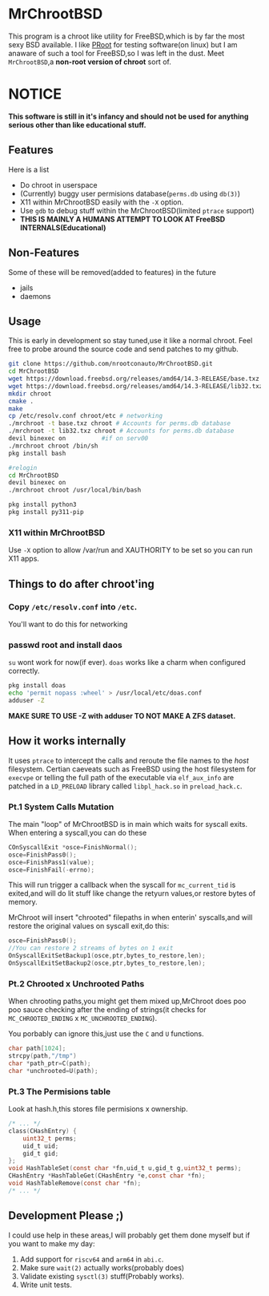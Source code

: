 # MrChrootBSD
  This program is a chroot like utility for FreeBSD,which is by far the most sexy BSD available. I like [PRoot](https://proot-me.github.io/) for testing software(on linux) but I am anaware of such a tool for FreeBSD,so I was left in the dust. Meet `MrChrootBSD`,a **non-root version of chroot** sort of.

# NOTICE

  **This software is still in it's infancy and should not be used for anything serious other than like educational stuff.**

## Features
  Here is a list
- Do chroot in userspace
- (Currently) buggy user permisions database(`perms.db` using `db(3)`)
- X11 within MrChrootBSD easily with the `-X` option.
- Use `gdb` to debug stuff within the MrChrootBSD(limited `ptrace` support)
- **THIS IS MAINLY A HUMANS ATTEMPT TO LOOK AT FreeBSD INTERNALS(Educational)**

## Non-Features
  Some of these will be removed(added to features) in the future
- jails
- daemons

## Usage
This is early in development so stay tuned,use it like a normal chroot. Feel free to probe around the source code and send patches to my github.

```sh
git clone https://github.com/nrootconauto/MrChrootBSD.git
cd MrChrootBSD
wget https://download.freebsd.org/releases/amd64/14.3-RELEASE/base.txz
wget https://download.freebsd.org/releases/amd64/14.3-RELEASE/lib32.txz #Needed for gdb for some reason
mkdir chroot
cmake .
make
cp /etc/resolv.conf chroot/etc # networking
./mrchroot -t base.txz chroot # Accounts for perms.db database
./mrchroot -t lib32.txz chroot # Accounts for perms.db database
devil binexec on          #if on serv00
./mrchroot chroot /bin/sh
pkg install bash

#relogin
cd MrChrootBSD
devil binexec on
./mrchroot chroot /usr/local/bin/bash

pkg install python3
pkg install py311-pip
``` 

### X11 within MrChrootBSD

  Use `-X` option to allow /var/run and XAUTHORITY to be set so you can run X11 apps.

## Things to do after chroot'ing

### Copy `/etc/resolv.conf` into `/etc`.

  You'll want to do this for networking

### passwd root and install daos
  `su` wont work for now(if ever). `doas` works like a charm when configured correctly.
  ```sh
  pkg install doas
  echo 'permit nopass :wheel' > /usr/local/etc/doas.conf
  adduser -Z
  ```
  **MAKE SURE TO USE -Z with adduser TO NOT MAKE A ZFS dataset.**
## How it works internally

  It uses `ptrace` to intercept the calls and reroute the file names to the *host* filesystem. Certian caeveats such as FreeBSD using the host filesystem for `execvpe` or telling the full path of the executable via `elf_aux_info`  are patched in a `LD_PRELOAD` library called `libpl_hack.so` in `preload_hack.c`.

### Pt.1 System Calls Mutation

  The main "loop" of MrChrootBSD is in main which waits for syscall exits. When entering a syscall,you can do these

```c
COnSyscallExit *osce=FinishNormal();
osce=FinishPass0();
osce=FinishPass1(value);
osce=FinishFail(-errno);
```

  This will run trigger a callback when the syscall for `mc_current_tid` is exited,and will do lit stuff like change the retyurn values,or restore bytes of memory.

  MrChroot will insert "chrooted" filepaths in when enterin' syscalls,and will restore the original values on syscall exit,do this:

```c
osce=FinishPass0();
//You can restore 2 streams of bytes on 1 exit
OnSyscallExitSetBackup1(osce,ptr,bytes_to_restore,len);
OnSyscallExitSetBackup2(osce,ptr,bytes_to_restore,len);
```

### Pt.2 Chrooted x Unchrooted Paths

  When chrooting paths,you might get them mixed up,MrChroot does poo poo sauce checking after the ending of strings(it checks for `MC_CHROOTED_ENDING` x `MC_UNCHROOTED_ENDING`).

  You porbably can ignore this,just use the `C` and `U` functions.

```c
char path[1024];
strcpy(path,"/tmp")
char *path_ptr=C(path);
char *unchrooted=U(path);
```

### Pt.3 The Permisions table

  Look at hash.h,this stores file permisions x ownership.

```c
/* ... */
class(CHashEntry) {
	uint32_t perms;
	uid_t uid;
	gid_t gid;
};
void HashTableSet(const char *fn,uid_t u,gid_t g,uint32_t perms);
CHashEntry *HashTableGet(CHashEntry *e,const char *fn);
void HashTableRemove(const char *fn);
/* ... */
```

## Development Please ;)
I could use help in these areas,I will probably get them done myself but if you want to make my day:

 1. Add support for `riscv64` and `arm64` in `abi.c`.
 2. Make sure `wait(2)` actually works(probably does)
 3. Validate existing `sysctl(3)` stuff(Probably works).
 4. Write unit tests.

